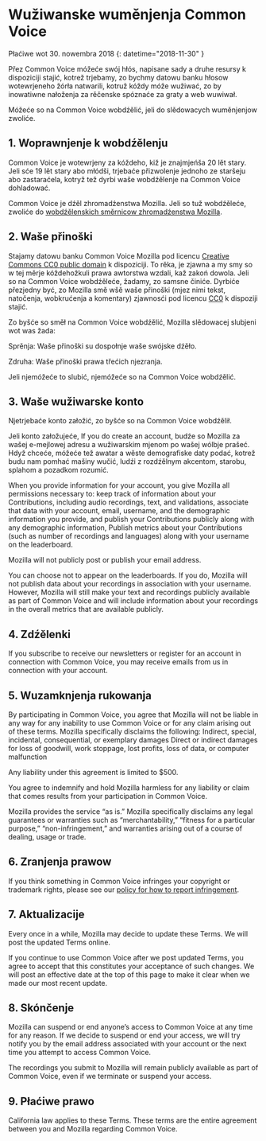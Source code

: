 # Wužiwanske wuměnjenja Common Voice

Płaćiwe wot 30. nowembra 2018 {: datetime="2018-11-30" }

Přez Common Voice móžeće swój hłós, napisane sady a druhe resursy k dispoziciji stajić, kotrež trjebamy, zo bychmy datowu banku hłosow wotewrjeneho žórła natwarili, kotruž kóždy móže wužiwać, zo by inowatiwne nałoženja za rěčenske spóznaće za graty a web wuwiwał.

Móžeće so na Common Voice wobdźělić, jeli do slědowacych wuměnjenjow zwoliće. 

## 1. Woprawnjenje k wobdźělenju
Common Voice je wotewrjeny za kóždeho, kiž je znajmjeńša 20 lět stary. Jeli sće 19 lět stary abo młódši, trjebaće přizwolenje jednoho ze staršeju abo zastaraćela, kotryž tež dyrbi waše wobdźělenje na Common Voice dohladować. 

Common Voice je dźěl zhromadźenstwa Mozilla. Jeli so tuž wobdźěleće, zwoliće do [wobdźělenskich směrnicow zhromadźenstwa Mozilla](https://www.mozilla.org/en-US/about/governance/policies/participation/). 

## 2. Waše přinoški
Stajamy datowu banku Common Voice Mozilla pod licencu [Creative Commons CC0 public domain](https://creativecommons.org/publicdomain/zero/1.0/) k dispoziciji. To rěka, je zjawna a my smy so w tej měrje kóždehožkuli prawa awtorstwa wzdali, kaž zakoń dowola. Jeli so na Common Voice wobdźěleće, žadamy, zo samsne činiće. Dyrbiće přezjedny być, zo Mozilla smě wšě waše přinoški (mjez nimi tekst, natočenja, wobkrućenja a komentary) zjawnosći pod licencu [CC0](https://creativecommons.org/publicdomain/zero/1.0/) k dispoziji stajić. 

Zo byšće so směł na Common Voice wobdźělić, Mozilla slědowacej slubjeni wot was žada:

Sprěnja: Waše přinoški su dospołnje waše swójske dźěło.

Zdruha: Waše přinoški prawa třećich njezranja. 

Jeli njemóžeće to slubić, njemóžeće so na Common Voice wobdźělić. 

## 3. Waše wužiwarske konto
Njetrjebaće konto załožić, zo byšće so na Common Voice wobdźělił. 

Jeli konto załožujeće, If you do create an account, budźe so Mozilla za wašej e-mejlowej adresu a wužiwarskim mjenom po wašej wólbje prašeć. Hdyž chceće, móžeće tež awatar a wěste demografiske daty podać, kotrež budu nam pomhać mašiny wučić, ludźi z rozdźělnym akcentom, starobu, splahom a pozadkom rozumić.  

When you provide information for your account, you give Mozilla all permissions necessary to: 
keep track of information about your Contributions, including audio recordings, text, and validations, 
associate that data with your account, email, username, and the demographic information you provide, and
publish your Contributions publicly along with any demographic information,
Publish metrics about your Contributions (such as number of recordings and languages) along with your username on the leaderboard.  

Mozilla will not publicly post or publish your email address. 

You can choose not to appear on the leaderboards. If you do, Mozilla will not publish data about your recordings in association with your username. However, Mozilla will still make your text and recordings publicly available as part of Common Voice and will include information about your recordings in the overall metrics that are available publicly.  

## 4. Zdźělenki
If you subscribe to receive our newsletters or register for an account in connection with Common Voice, you may receive emails from us in connection with your account. 

## 5. Wuzamknjenja rukowanja

By participating in Common Voice, you agree that Mozilla will not be liable in any way for any inability to use Common Voice or for any claim arising out of these terms. Mozilla specifically disclaims the following:
Indirect, special, incidental, consequential, or exemplary damages
Direct or indirect damages for loss of goodwill, work stoppage, lost profits, loss of data, or computer malfunction

Any liability under this agreement is limited to $500. 

You agree to indemnify and hold Mozilla harmless for any liability or claim that comes results from your participation in Common Voice. 

Mozilla provides the service “as is.”  Mozilla specifically disclaims any legal guarantees or warranties such as “merchantability,” “fitness for a particular purpose,” “non-infringement,” and warranties arising out of a course of dealing, usage or trade. 

## 6. Zranjenja prawow
If you think something in Common Voice infringes your copyright or trademark rights, please see our [policy for how to report infringement](https://www.mozilla.org/about/legal/report-infringement/).

## 7. Aktualizacije 
Every once in a while, Mozilla may decide to update these Terms. We will post the updated Terms online. 

If you continue to use Common Voice after we post updated Terms, you agree to accept that this constitutes your acceptance of such changes. We will post an effective date at the top of this page to make it clear when we made our most recent update. 

## 8. Skónčenje 
Mozilla can suspend or end anyone’s access to Common Voice at any time for any reason. If we decide to suspend or end your access, we will try notify you by the email address associated with your account or the next time you attempt to access Common Voice. 

The recordings you submit to Mozilla will remain publicly available as part of Common Voice, even if we terminate or suspend your access. 

## 9. Płaćiwe prawo
California law applies to these Terms. These terms are the entire agreement between you and Mozilla regarding Common Voice. 
